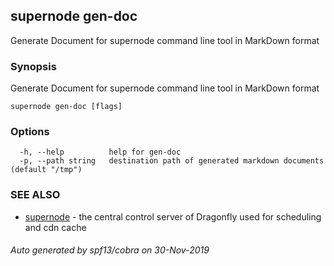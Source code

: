 ## supernode gen-doc

Generate Document for supernode command line tool in MarkDown format

### Synopsis

Generate Document for supernode command line tool in MarkDown format

```
supernode gen-doc [flags]
```

### Options

```
  -h, --help          help for gen-doc
  -p, --path string   destination path of generated markdown documents (default "/tmp")
```

### SEE ALSO

* [supernode](supernode.md)	 - the central control server of Dragonfly used for scheduling and cdn cache

###### Auto generated by spf13/cobra on 30-Nov-2019
